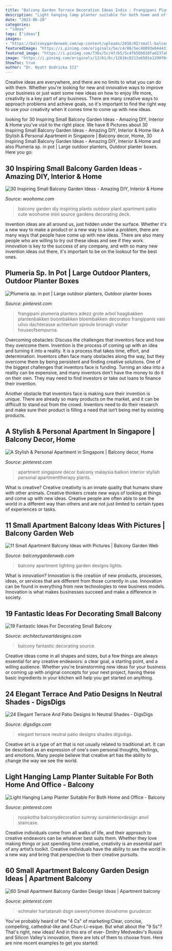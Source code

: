 ```yaml
---
title: "Balcony Garden Terrace Decoration Ideas India : Frangipani Plumeria Planters Adezz Grote Arbol Haagbakken Plantenbakken Boombakken Bloembakken Decoratoo Frangipanis Vasi Ulivo Dachterasse Achtertuin Sproule Bronagh Visiter Houseofsempurna"
description: "Light hanging lamp planter suitable for both home and office"
date: "2023-06-28"
categories:
- "ideas"
tags: ["ideas"]
images:
- "https://balconygardenweb.com/wp-content/uploads/2016/02/small-balcony-lighting-designs.jpg"
featuredImage: "https://i.pinimg.com/originals/5e/c4/88/5ec48893e04443329d81b4ad45ee21e0.png"
featured_image: "https://i.pinimg.com/736x/5c/4f/b5/5c4fb56b028fad237ab2873da58af1e6.jpg"
image: "https://i.pinimg.com/originals/12/61/6c/12616c8213a6501e1290f04ff60cda25.jpg"
ShowToc: true
author: "Dr. Wyatt Ondricka III"
---
```



Creative ideas are everywhere, and there are no limits to what you can do with them. Whether you're looking for new and innovative ways to improve your business or just want some new ideas on how to enjoy life more, creativity is a key part of any business. There are many creative ways to approach problems and achieve goals, so it's important to find the right way to use your creativity when it comes time to come up with new ideas.

	

		
looking for 30 Inspiring Small Balcony Garden Ideas - Amazing DIY, Interior &amp; Home you've visit to the right place. We have 8 Pictures about 30 Inspiring Small Balcony Garden Ideas - Amazing DIY, Interior &amp; Home like A Stylish &amp; Personal Apartment in Singapore | Balcony decor, Home, 30 Inspiring Small Balcony Garden Ideas - Amazing DIY, Interior &amp; Home and also Plumeria sp. in pot | Large outdoor planters, Outdoor planter boxes. Here you go:
		
    
## 30 Inspiring Small Balcony Garden Ideas - Amazing DIY, Interior &amp; Home

<img loading=lazy src="http://www.woohome.com/wp-content/uploads/2014/04/Small-Balcony-Garden-ideas-3.jpg" onerror="this.onerror=null;this.src='https://tse1.mm.bing.net/th?id=OIP.nKrD3nrKu6oEonUyjamFxgHaLH&amp;pid=15.1';" alt="30 Inspiring Small Balcony Garden Ideas - Amazing DIY, Interior &amp; Home">

_Source: woohome.com_

>balcony garden diy inspiring plants outdoor plant apartment patio cute woohome mini source gardens decorating deck. 

	

Invention ideas are all around us, just hidden under the surface. Whether it's a new way to make a product or a new way to solve a problem, there are many ways that people have come up with new ideas. There are also many people who are willing to try out these ideas and see if they work. innovation is key to the success of any company, and with so many new invention ideas out there, it's important to be on the lookout for the best ones.

    
## Plumeria Sp. In Pot | Large Outdoor Planters, Outdoor Planter Boxes

<img loading=lazy src="https://i.pinimg.com/originals/5e/c4/88/5ec48893e04443329d81b4ad45ee21e0.png" onerror="this.onerror=null;this.src='https://tse2.mm.bing.net/th?id=OIP.oBzsCmFkHyDskHIYfshpSwAAAA&amp;pid=15.1';" alt="Plumeria sp. in pot | Large outdoor planters, Outdoor planter boxes">

_Source: pinterest.com_

>frangipani plumeria planters adezz grote arbol haagbakken plantenbakken boombakken bloembakken decoratoo frangipanis vasi ulivo dachterasse achtertuin sproule bronagh visiter houseofsempurna. 

	

Overcoming obstacles: Discuss the challenges that inventors face and how they overcome them.
Invention is the process of coming up with an idea and turning it into a reality. It is a process that takes time, effort, and determination. Inventors often face many obstacles along the way, but they overcome them by being persistent and finding creative solutions.
One of the biggest challenges that inventors face is funding. Turning an idea into a reality can be expensive, and many inventors don’t have the money to do it on their own. They may need to find investors or take out loans to finance their invention.

Another obstacle that inventors face is making sure their invention is unique. There are already so many products on the market, and it can be difficult to stand out from the crowd. Inventors need to do their research and make sure their product is filling a need that isn’t being met by existing products.

    
## A Stylish &amp; Personal Apartment In Singapore | Balcony Decor, Home

<img loading=lazy src="https://i.pinimg.com/originals/12/61/6c/12616c8213a6501e1290f04ff60cda25.jpg" onerror="this.onerror=null;this.src='https://tse3.mm.bing.net/th?id=OIP.COFfn5j8ve7o826wtfVOswHaLH&amp;pid=15.1';" alt="A Stylish &amp; Personal Apartment in Singapore | Balcony decor, Home">

_Source: pinterest.com_

>apartment singapore decor balcony malaysia balkon interior stylish personal apartmenttherapy plants. 

	

What is creative?
Creative creativity is an innate quality that humans share with other animals. Creative thinkers create new ways of looking at things and come up with new ideas. Creative people are often able to see the world in a different way than others and are not just limited to certain types of experiences or tasks.

    
## 11 Small Apartment Balcony Ideas With Pictures | Balcony Garden Web

<img loading=lazy src="https://balconygardenweb.com/wp-content/uploads/2016/02/small-balcony-lighting-designs.jpg" onerror="this.onerror=null;this.src='https://tse1.mm.bing.net/th?id=OIP.zf68-tZPtW23nNmvzIHhQQHaJ4&amp;pid=15.1';" alt="11 Small Apartment Balcony Ideas with Pictures | Balcony Garden Web">

_Source: balconygardenweb.com_

>balcony apartment lighting garden designs lights. 

	

What is innovation?
Innovation is the creation of new products, processes, ideas, or services that are different from those currently in use. Innovation can be found in everything from new technologies to new business models. Innovation is what makes businesses succeed and make a difference in society.

    
## 19 Fantastic Ideas For Decorating Small Balcony

<img loading=lazy src="https://www.architectureartdesigns.com/wp-content/uploads/2015/08/1117.jpg" onerror="this.onerror=null;this.src='https://tse3.mm.bing.net/th?id=OIP.ic9it3y6UEZPGKsuRONZpwHaHy&amp;pid=15.1';" alt="19 Fantastic Ideas For Decorating Small Balcony">

_Source: architectureartdesigns.com_

>balcony fantastic decorating source. 

	

Creative ideas come in all shapes and sizes, but a few things are always essential for any creative endeavors: a clear goal, a starting point, and a willing audience. Whether you're brainstorming new ideas for your business or coming up with original concepts for your next project, having these basic ingredients in your kitchen will help you get started on anything.

    
## 24 Elegant Terrace And Patio Designs In Neutral Shades - DigsDigs

<img loading=lazy src="https://www.digsdigs.com/photos/elegant-terrace-designs-in-neutral-shades-9.jpg" onerror="this.onerror=null;this.src='https://tse1.mm.bing.net/th?id=OIP.tFcVYO9dg5E3ATb2x4dtUAHaKC&amp;pid=15.1';" alt="24 Elegant Terrace And Patio Designs In Neutral Shades - DigsDigs">

_Source: digsdigs.com_

>elegant terrace neutral patio designs shades digsdigs. 

	

Creative art is a type of art that is not usually related to traditional art. It can be described as an expression of one's own personal thoughts, feelings, and emotions. Many people believe that creative art has the ability to change the way we see the world.

    
## Light Hanging Lamp Planter Suitable For Both Home And Office - Balcony

<img loading=lazy src="https://i.pinimg.com/736x/5c/4f/b5/5c4fb56b028fad237ab2873da58af1e6.jpg" onerror="this.onerror=null;this.src='https://tse4.mm.bing.net/th?id=OIP.M6ZonAurMvYAMToD29c-jgHaJ4&amp;pid=15.1';" alt="Light Hanging Lamp Planter Suitable For Both Home and Office - Balcony">

_Source: pinterest.com_

>roopkotha balconydecoration sumray sunainteriordesign anvil staircase. 

	

Creative individuals come from all walks of life, and their approach to creative endeavors can be whatever best suits them. Whether they love making things or just spending time creative, creativity is an essential part of any artist’s toolkit. Creative individuals have the ability to see the world in a new way and bring that perspective to their creative pursuits.

    
## 60 Small Apartment Balcony Garden Design Ideas | Apartment Balcony

<img loading=lazy src="https://i.pinimg.com/originals/46/74/ba/4674badde0e8972ca95cd43064f19dd2.jpg" onerror="this.onerror=null;this.src='https://tse3.mm.bing.net/th?id=OIP.q4rkdGFbsQ_T-v0a-NQ6sgHaJ3&amp;pid=15.1';" alt="60 Small Apartment Balcony Garden Design Ideas | Apartment balcony">

_Source: pinterest.com_

>schmaler hartatanah dsgn sweetyhomee dovahome gurudecor. 

	

You've probably heard of the "4 Cs" of marketing:Clear, concise, compelling, cathedral-like and Chun-Li-esque. But what about the "9 Ss"? That's right, new ideas! And in this era of ever- Dmitry Medvedev's Russia and Silicon Valley's innovation, there are lots of them to choose from. Here are nine recent examples to get you started: 

